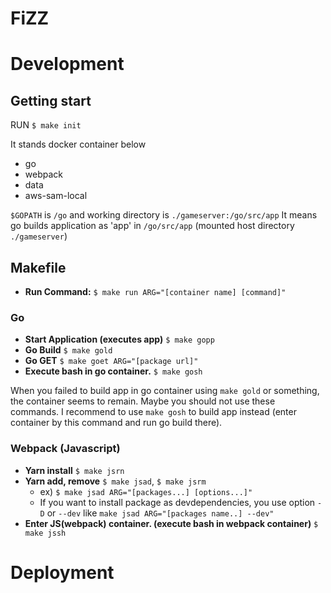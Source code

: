 # FiZZ

# Development

## Getting start
RUN `$ make init`

It stands docker container below
 - go
 - webpack
 - data
 - aws-sam-local

`$GOPATH` is `/go` and working directory is `./gameserver:/go/src/app`
It means go builds application as 'app' in `/go/src/app` (mounted host directory `./gameserver`)

## Makefile

- **Run Command:** `$ make run ARG="[container name] [command]"`

### Go

- **Start Application (executes app)** `$ make gopp`
- **Go Build** `$ make gold`
- **Go GET** `$ make goet ARG="[package url]"`
- **Execute bash in go container.** `$ make gosh`

When you failed to build app in go container using `make gold` or something, the container seems to remain. Maybe you should not use these commands. I recommend to use `make gosh` to build app instead (enter container by this command and run go build there).

### Webpack (Javascript)

- **Yarn install** `$ make jsrn`
- **Yarn add, remove** `$ make jsad`, `$ make jsrm`
  - ex) `$ make jsad ARG="[packages...] [options...]"`
  - If you want to install package as devdependencies, you use option `-D` or `--dev` like `make jsad ARG="[packages name..] --dev"`
- **Enter JS(webpack) container. (execute bash in webpack container)** `$ make jssh`

# Deployment
